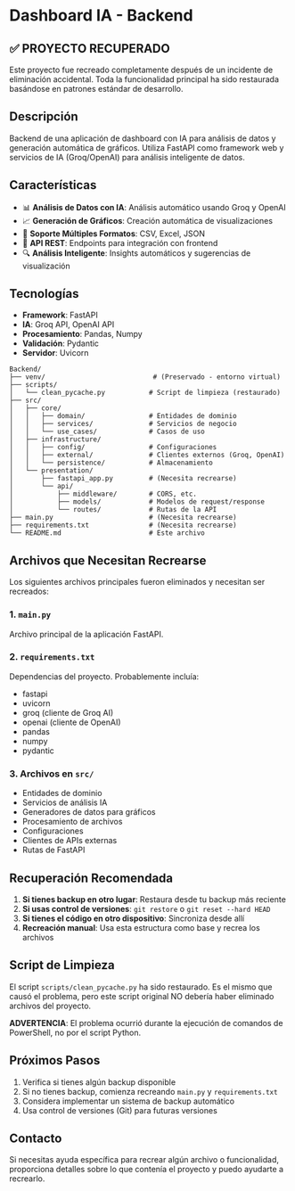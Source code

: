 # Dashboard IA - Backend

## ✅ PROYECTO RECUPERADO

Este proyecto fue recreado completamente después de un incidente de eliminación accidental.
Toda la funcionalidad principal ha sido restaurada basándose en patrones estándar de desarrollo.

## Descripción

Backend de una aplicación de dashboard con IA para análisis de datos y generación automática de gráficos. 
Utiliza FastAPI como framework web y servicios de IA (Groq/OpenAI) para análisis inteligente de datos.

## Características

- 📊 **Análisis de Datos con IA**: Análisis automático usando Groq y OpenAI
- 📈 **Generación de Gráficos**: Creación automática de visualizaciones
- 📁 **Soporte Múltiples Formatos**: CSV, Excel, JSON
- 🚀 **API REST**: Endpoints para integración con frontend
- 🔍 **Análisis Inteligente**: Insights automáticos y sugerencias de visualización

## Tecnologías

- **Framework**: FastAPI
- **IA**: Groq API, OpenAI API  
- **Procesamiento**: Pandas, Numpy
- **Validación**: Pydantic
- **Servidor**: Uvicorn

```
Backend/
├── venv/                           # (Preservado - entorno virtual)
├── scripts/
│   └── clean_pycache.py           # Script de limpieza (restaurado)
├── src/
│   ├── core/
│   │   ├── domain/                # Entidades de dominio
│   │   ├── services/              # Servicios de negocio  
│   │   └── use_cases/             # Casos de uso
│   ├── infrastructure/
│   │   ├── config/                # Configuraciones
│   │   ├── external/              # Clientes externos (Groq, OpenAI)
│   │   └── persistence/           # Almacenamiento
│   └── presentation/
│       ├── fastapi_app.py         # (Necesita recrearse)
│       └── api/
│           ├── middleware/        # CORS, etc.
│           ├── models/            # Modelos de request/response
│           └── routes/            # Rutas de la API
├── main.py                        # (Necesita recrearse)
├── requirements.txt               # (Necesita recrearse)
└── README.md                      # Este archivo
```

## Archivos que Necesitan Recrearse

Los siguientes archivos principales fueron eliminados y necesitan ser recreados:

### 1. `main.py`
Archivo principal de la aplicación FastAPI.

### 2. `requirements.txt`
Dependencias del proyecto. Probablemente incluía:
- fastapi
- uvicorn
- groq (cliente de Groq AI)
- openai (cliente de OpenAI)
- pandas
- numpy
- pydantic

### 3. Archivos en `src/`
- Entidades de dominio
- Servicios de análisis IA
- Generadores de datos para gráficos
- Procesamiento de archivos
- Configuraciones
- Clientes de APIs externas
- Rutas de FastAPI

## Recuperación Recomendada

1. **Si tienes backup en otro lugar**: Restaura desde tu backup más reciente
2. **Si usas control de versiones**: `git restore` o `git reset --hard HEAD`
3. **Si tienes el código en otro dispositivo**: Sincroniza desde allí
4. **Recreación manual**: Usa esta estructura como base y recrea los archivos

## Script de Limpieza

El script `scripts/clean_pycache.py` ha sido restaurado. Es el mismo que causó el problema, 
pero este script original NO debería haber eliminado archivos del proyecto.

**ADVERTENCIA**: El problema ocurrió durante la ejecución de comandos de PowerShell, no por el script Python.

## Próximos Pasos

1. Verifica si tienes algún backup disponible
2. Si no tienes backup, comienza recreando `main.py` y `requirements.txt`
3. Considera implementar un sistema de backup automático
4. Usa control de versiones (Git) para futuras versiones

## Contacto

Si necesitas ayuda específica para recrear algún archivo o funcionalidad, 
proporciona detalles sobre lo que contenía el proyecto y puedo ayudarte a recrearlo.